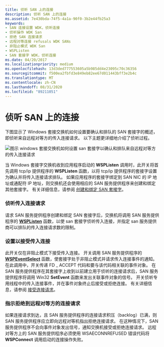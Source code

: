 ```yaml
---
title: 侦听 SAN 上的连接
description: 侦听 SAN 上的连接
ms.assetid: 7e430bda-74f5-4a1a-90f0-3b2e44fb25a3
keywords:
- SAN 连接设置 WDK，侦听连接
- 侦听操作 WDK San
- 拒绝 SAN 连接请求
- 远程对等连接 refusals WDK SANs
- 非阻止模式 WDK San
- WSPListen
- SAN 套接字 WDK，侦听连接
ms.date: 04/20/2017
ms.localizationpriority: medium
ms.openlocfilehash: 13d3ded777553605a5b985dd4e23095c70c36356
ms.sourcegitcommit: f500ea2fbfd3e849eb82ee67d011443bff3e2b4c
ms.translationtype: MT
ms.contentlocale: zh-CN
ms.lasthandoff: 08/31/2020
ms.locfileid: "89211051"
---
```

# <a name="listening-for-connections-on-a-san"></a>侦听 SAN 上的连接





下图显示了 Windows 套接交换机如何设置要确认和排队的 SAN 套接字的概述，即侦听来自远程对等方的传入连接请求。 以下主题更详细地介绍了侦听过程。

![图示 windows 套接交换机如何设置 san 套接字以确认和排队来自远程对等方的传入连接请求](images/apiflow4.png)

当 Windows 套接字交换机收到应用程序启动的 **WSPListen** 调用时，此开关将首先调用 tcp/ip 提供程序的 **WSPListen** 函数，以将 tcp/ip 提供程序的套接字设置为确认并将传入连接请求排队。 如果应用程序的套接字绑定到 SAN NIC 的 IP 地址或通配符 IP 地址，则交换机还会使用相应的 SAN 服务提供程序来创建和绑定其他套接字。 有关详细信息，请参阅 [创建和绑定 SAN 套接字](creating-and-binding-san-sockets.md)。

### <a name="listening-for-incoming-connection-requests"></a>侦听传入连接请求

请求 SAN 服务提供程序创建和绑定 SAN 套接字后，交换机将调用 SAN 服务提供程序的 [**WSPListen**](/previous-versions/windows/hardware/network/ff566297(v=vs.85)) 函数，以使 san 套接字侦听传入连接，并指定 san 服务提供商可以排队的传入连接请求数的限制。

### <a name="setting-up-to-accept-incoming-connections"></a>设置以接受传入连接

此开关仅在非阻止模式下接受传入连接。 开关调用 SAN 服务提供程序的 [**WSPEventSelect**](/previous-versions/windows/hardware/network/ff566287(v=vs.85)) 函数，使套接字处于非阻止模式并请求传入连接事件的通知。 在此调用中，开关传递 FD \_ ACCEPT 代码和要与该代码相关联的事件对象。 在 SAN 服务提供程序在其套接字上收到以前建立用于侦听的连接请求后，SAN 服务提供程序将调用 Win32 **SetEvent** 函数来发出关联事件对象的信号。 开关侦听专用线程中的传入连接事件，并在事件对象终止后接受或拒绝连接。 有关详细信息，请参阅 [接受连接请求](accepting-connection-requests.md)。

### <a name="indicating-refusal-of-a-connection-request-to-a-remote-peer"></a>指示拒绝到远程对等方的连接请求

如果连接请求到达，且 SAN 服务提供程序的连接请求积压（backlog）已满，则 SAN 服务提供程序应立即向远程对等机指出拒绝连接请求。 在这种情况下，SAN 服务提供程序不会向事件对象发出信号，通知交换机接受或拒绝连接请求。 远程对等方上的 SAN 服务提供程序必须使用 WSAECONNREFUSED 错误代码将 **WSPConnect** 调用启动的连接操作失败。

 

